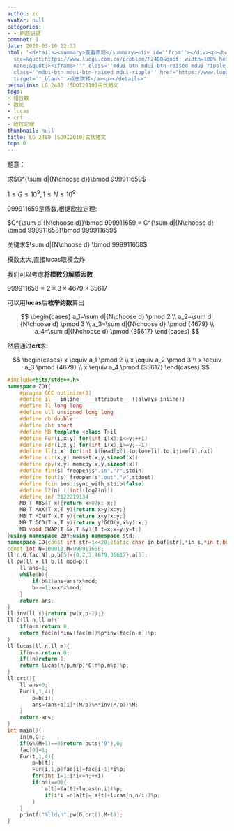 ```yaml
---
author: zc
avatar: null
categories:
- - 刷题记录
commnet: 1
date: 2020-03-10 22:33
html: '<details><summary>查看原题</summary><div id=''from''></div><p><button onclick="document.getElementById(''from'').innerHTML=''<iframe
  src=&quot;https://www.luogu.com.cn/problem/P2480&quot; width=100% height=800px style=&quot;border:
  none;&quot;><iframe>''" class=''mdui-btn mdui-btn-raised mdui-ripple''>点击加载</button><a
  class=''mdui-btn mdui-btn-raised mdui-ripple'' href="https://www.luogu.com.cn/problem/P2480"
  target=''_blank''>点击跳转</a><p></details>'
permalink: LG 2480 [SDOI2010]古代猪文
tags:
- 组合数
- 数论
- lucas
- crt
- 欧拉定理
thumbnail: null
title: LG 2480 [SDOI2010]古代猪文
top: 0
---
```

题意：

求$G^{\sum d|{N\choose d}}\bmod 999911659$

$1 \le G \le 10^9,1 \le N \le 10^9$

$999911659$是质数,根据欧拉定理:

$G^{\sum d|{N\choose d}}\bmod 999911659 = G^{\sum d|{N\choose d} \bmod 999911658}\bmod 999911659$

关键求$\sum d|{N\choose d} \bmod 999911658$

模数太大,直接lucas取模会炸

我们可以考虑**将模数分解质因数**

$999911658=2\times 3 \times 4679 \times 35617$

可以用**lucas**后**枚举约数**算出

$$
\begin{cases}
a_1=\sum d|{N\choose d} \pmod 2
\\
a_2=\sum d|{N\choose d} \pmod 3
\\
a_3=\sum d|{N\choose d} \pmod {4679}
\\
a_4=\sum d|{N\choose d} \pmod {35617}
\end{cases}
$$

然后通过**crt**求:

$$
\begin{cases}
x \equiv a_1 \pmod 2
\\
x \equiv a_2 \pmod 3
\\
x \equiv a_3 \pmod {4679}
\\
x \equiv a_4 \pmod {35617}
\end{cases}
$$
```cpp
#include<bits/stdc++.h>
namespace ZDY{
    #pragma GCC optimize(3)
    #define il __inline__ __attribute__ ((always_inline))
    #define ll long long
    #define ull unsigned long long
    #define db double
    #define sht short
    #define MB template <class T>il
    #define Fur(i,x,y) for(int i(x);i<=y;++i)
    #define Fdr(i,x,y) for(int i(x);i>=y;--i)
    #define fl(i,x) for(int i(head[x]),to;to=e[i].to,i;i=e[i].nxt)
    #define clr(x,y) memset(x,y,sizeof(x))
    #define cpy(x,y) memcpy(x,y,sizeof(x))
    #define fin(s) freopen(s".in","r",stdin)
    #define fout(s) freopen(s".out","w",stdout)
    #define fcin ios::sync_with_stdio(false)
    #define l2(n) ((int)(log2(n)))
    #define inf 2122219134
    MB T ABS(T x){return x>0?x:-x;}
    MB T MAX(T x,T y){return x>y?x:y;}
    MB T MIN(T x,T y){return x<y?x:y;}
    MB T GCD(T x,T y){return y?GCD(y,x%y):x;}
    MB void SWAP(T &x,T &y){T t=x;x=y;y=t;}
}using namespace ZDY;using namespace std;
namespace IO{const int str=1<<20;static char in_buf[str],*in_s,*in_t;bool __=0;il char gc(){return (in_s==in_t)&&(in_t=(in_s=in_buf)+fread(in_buf,1,str,stdin)),in_s==in_t?EOF:*in_s++;}il void in(string &ch){ch.clear();if(__)return;char c;while((c=gc())!=EOF&&isspace(c));if(c==EOF){__=1;return;}ch+=c;while((c=gc())!=EOF&&!isspace(c))ch+=c;if(c==EOF)__=1;}il void in(char &ch){if(__)return;char c;while((c=gc())!=EOF&&isspace(c));if(c==EOF)__=1;else ch=c;}il void in(char *ch){*ch='\0';if(__)return;char c;while((c=gc())!=EOF&&isspace(c));if(c==EOF){__=1;return;}*ch=c;ch++;while((c=gc())!=EOF&&!isspace(c))*ch=c,ch++;if(c==EOF)__=1;*ch='\0';}template<typename T>il void in(T &x){if(__)return;char c=gc();bool f=0;while(c!=EOF&&(c<'0'||c>'9'))f^=(c=='-'),c=gc();if(c==EOF){__=1;return;}x=0;while(c!=EOF&&'0'<=c&&c<='9')x=x*10+c-48,c=gc();if(c==EOF)__=1;if(f)x=-x;}template<typename T,typename ... arr>il void in(T &x,arr & ... y){in(x),in(y...);}const char ln='\n';static char out_buf[str],*out_s=out_buf,*out_t=out_buf+str;il void flush(){fwrite(out_buf,1,out_s-out_buf,stdout);out_s=out_buf;}il void pt(char c){(out_s==out_t)?(fwrite(out_s=out_buf,1,str,stdout),*out_s++=c):(*out_s++=c);}il void out(const char* s){while(*s)pt(*s++);}il void out(char* s){while(*s)pt(*s++);}il void out(char c){pt(c);}il void out(string s){for(int i=0;s[i];i++)pt(s[i]);}template<typename T>il void out(T x){if(!x){pt('0');return;}if(x<0)pt('-'),x=-x;char a[50],t=0;while(x)a[t++]=x%10,x/= 10;while(t--)pt(a[t]+'0');}template<typename T,typename ... arr>il void out(T x,arr & ... y){out(x),out(y...);}}using namespace IO;
const int N=100011,M=999911658;
ll n,G,fac[N],p,b[5]={0,2,3,4679,35617},a[5];
ll pw(ll x,ll b,ll mod=p){
    ll ans=1;
    while(b){
        if(b&1)ans=ans*x%mod;
        b>>=1;x=x*x%mod;
    }
    return ans;
}
ll inv(ll x){return pw(x,p-2);}
ll C(ll n,ll m){
    if(n<m)return 0;
    return fac[n]*inv(fac[m])%p*inv(fac[n-m])%p;
}
ll lucas(ll n,ll m){
    if(n<m)return 0;
    if(!n)return 1;
    return lucas(n/p,m/p)*C(n%p,m%p)%p;
}
ll crt(){
    ll ans=0;
    Fur(i,1,4){
        p=b[i];
        ans=(ans+a[i]*(M/p)%M*inv(M/p))%M;
    }
    return ans;
}
int main(){
    in(n,G);
    if(G%(M+1)==0)return puts("0"),0;
    fac[0]=1;
    Fur(t,1,4){
        p=b[t];
        Fur(i,1,p)fac[i]=fac[i-1]*i%p;
        for(int i=1;i*i<=n;++i)
        if(n%i==0){
            a[t]=(a[t]+lucas(n,i))%p;
            if(i*i!=n)a[t]=(a[t]+lucas(n,n/i))%p;
        }
    }
    printf("%lld\n",pw(G,crt(),M+1));
}
```
